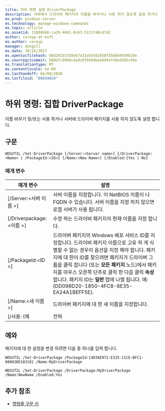 ```yaml
---
title: 하위 명령 설정-DriverPackage
description: 서버에서 드라이버 패키지의 이름을 바꾸거나 사용 하지 않도록 설정 하거나 해제 하는 하위 명령 설정-DriverPackage에 대 한 Windows 명령 항목입니다.
ms.prod: windows-server
ms.technology: manage-windows-commands
ms.topic: article
ms.assetid: 11804bb6-ca29-4461-8c63-5131748cd742
author: coreyp-at-msft
ms.author: coreyp
manager: dongill
ms.date: 10/16/2017
ms.openlocfilehash: 68d282b3338e67a33a55481658f55db69930b10e
ms.sourcegitcommit: b00d7c8968c4adc8f699dbee694afe6ed36bc9de
ms.translationtype: MT
ms.contentlocale: ko-KR
ms.lasthandoff: 04/08/2020
ms.locfileid: "80834024"
---
```

# <a name="subcommand-set-driverpackage"></a>하위 명령: 집합 DriverPackage

이름 바꾸기 및/또는 사용 하거나 서버에 드라이버 패키지를 사용 하지 않도록 설정 합니다.

## <a name="syntax"></a>구문

```
WDSUTIL /Set-DriverPackage [/Server:<Server name>] {/DriverPackage:<Name> | /PackageId:<ID>} [/Name:<New Name>] [/Enabled:{Yes | No}
```

### <a name="parameters"></a>매개 변수

|        매개 변수         |                                                                                                                                                                                                               설명                                                                                                                                                                                                                |
|--------------------------|------------------------------------------------------------------------------------------------------------------------------------------------------------------------------------------------------------------------------------------------------------------------------------------------------------------------------------------------------------------------------------------------------------------------------------------|
| [/Server:\<서버 이름 >] |                                                                                                                                                 서버 이름을 지정합니다. 이 NetBIOS 이름이 나 FQDN 수 있습니다. 서버 이름을 지정 하지 않으면 로컬 서버가 사용 됩니다.                                                                                                                                                 |
| [/Driverpackage:\<이름 >] |                                                                                                                                                                                       수정 하는 드라이버 패키지의 현재 이름을 지정 합니다.                                                                                                                                                                                        |
|    [/PackageId:\<ID >]    | 드라이버 패키지의 Windows 배포 서비스 ID를 지정합니다. 드라이버 패키지 이름으로 고유 하 게 식별할 수 없는 경우이 옵션을 지정 해야 합니다. 패키지에 대 한이 ID를 찾으려면 패키지가 드라이버 그룹을 클릭 합니다 (또는 **모든 패키지** 노드)에서 패키지를 마우스 오른쪽 단추로 클릭 한 다음 클릭 **속성**합니다. 패키지 ID는 **일반** 탭에 나열 됩니다. 예: {DD098D20-1850-4FC8-8E35-EA24A1BEFF5E}. |
|   [/Name:\<새 이름 >]    |                                                                                                                                                                                              드라이버 패키지에 대 한 새 이름을 지정합니다.                                                                                                                                                                                              |
|      [/사용: {예      |                                                                                                                                                                                                                   전혀                                                                                                                                                                                                                    |

## <a name="examples"></a><a name=BKMK_examples></a>예와

패키지에 대 한 설정을 변경 하려면 다음 중 하나를 입력 합니다.
```
WDSUTIL /Set-DriverPackage /PackageId:{4D36E972-E325-11CE-BFC1-08002BE10318} /Name:MyDriverPackage
```
```
WDSUTIL /Set-DriverPackage /DriverPackage:MyDriverPackage /Name:NewName /Enabled:Yes
```

## <a name="additional-references"></a>추가 참조

- [명령줄 구문 키](command-line-syntax-key.md)